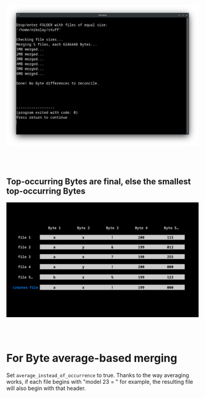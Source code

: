 <p align="center">
  <img src="https://raw.githubusercontent.com/compromise-evident/StatMerge/main/Other/Terminal_2a2c24eae143b3f4a2bfe468fb732cba.png">
</p>

<br>
<br>

## Top-occurring Bytes are final, else the smallest top-occurring Bytes

<p align="center">
  <img src="https://raw.githubusercontent.com/compromise-evident/StatMerge/main/Other/What_it_does_b53a4b1452da928659635b21abd83f30418c241ee2af94802f0f30e151a99787.png">
</p>

<br>
<br>

# For Byte average-based merging

Set ```average_instead_of_occurrence``` to true.
Thanks to the way averaging works, if each file begins with "model 23 = "
for example, the resulting file will also begin with that header.
